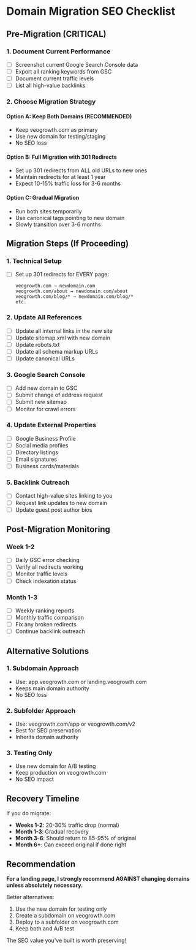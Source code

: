 # Domain Migration SEO Checklist

## Pre-Migration (CRITICAL)

### 1. Document Current Performance
- [ ] Screenshot current Google Search Console data
- [ ] Export all ranking keywords from GSC
- [ ] Document current traffic levels
- [ ] List all high-value backlinks

### 2. Choose Migration Strategy

#### Option A: Keep Both Domains (RECOMMENDED)
- Keep veogrowth.com as primary
- Use new domain for testing/staging
- No SEO loss

#### Option B: Full Migration with 301 Redirects
- Set up 301 redirects from ALL old URLs to new ones
- Maintain redirects for at least 1 year
- Expect 10-15% traffic loss for 3-6 months

#### Option C: Gradual Migration
- Run both sites temporarily
- Use canonical tags pointing to new domain
- Slowly transition over 3-6 months

## Migration Steps (If Proceeding)

### 1. Technical Setup
- [ ] Set up 301 redirects for EVERY page:
  ```
  veogrowth.com → newdomain.com
  veogrowth.com/about → newdomain.com/about
  veogrowth.com/blog/* → newdomain.com/blog/*
  etc.
  ```

### 2. Update All References
- [ ] Update all internal links in the new site
- [ ] Update sitemap.xml with new domain
- [ ] Update robots.txt
- [ ] Update all schema markup URLs
- [ ] Update canonical URLs

### 3. Google Search Console
- [ ] Add new domain to GSC
- [ ] Submit change of address request
- [ ] Submit new sitemap
- [ ] Monitor for crawl errors

### 4. Update External Properties
- [ ] Google Business Profile
- [ ] Social media profiles
- [ ] Directory listings
- [ ] Email signatures
- [ ] Business cards/materials

### 5. Backlink Outreach
- [ ] Contact high-value sites linking to you
- [ ] Request link updates to new domain
- [ ] Update guest post author bios

## Post-Migration Monitoring

### Week 1-2
- [ ] Daily GSC error checking
- [ ] Verify all redirects working
- [ ] Monitor traffic levels
- [ ] Check indexation status

### Month 1-3
- [ ] Weekly ranking reports
- [ ] Monthly traffic comparison
- [ ] Fix any broken redirects
- [ ] Continue backlink outreach

## Alternative Solutions

### 1. Subdomain Approach
- Use: app.veogrowth.com or landing.veogrowth.com
- Keeps main domain authority
- No SEO loss

### 2. Subfolder Approach
- Use: veogrowth.com/app or veogrowth.com/v2
- Best for SEO preservation
- Inherits domain authority

### 3. Testing Only
- Use new domain for A/B testing
- Keep production on veogrowth.com
- No SEO impact

## Recovery Timeline

If you do migrate:
- **Weeks 1-2**: 20-30% traffic drop (normal)
- **Month 1-3**: Gradual recovery
- **Month 3-6**: Should return to 85-95% of original
- **Month 6+**: Can exceed original if done right

## Recommendation

**For a landing page, I strongly recommend AGAINST changing domains unless absolutely necessary.**

Better alternatives:
1. Use the new domain for testing only
2. Create a subdomain on veogrowth.com
3. Deploy to a subfolder on veogrowth.com
4. Keep both and A/B test

The SEO value you've built is worth preserving!